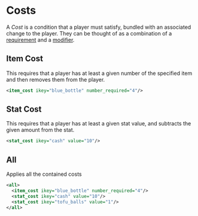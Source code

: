# Costs

A *Cost* is a condition that a player must satisfy, bundled with an associated change to the player. They can be thought of as a combination of a [requirement](requirements.md) and a [modifier](modifiers.md).

## Item Cost
This requires that a player has at least a given number of the specified item and then removes them from the player.

~~~xml
<item_cost ikey="blue_bottle" number_required="4"/>
~~~

## Stat Cost
This requires that a player has at least a given stat value, and subtracts the given amount from the stat.

~~~xml
<stat_cost ikey="cash" value="10"/>
~~~

## All
Applies all the contained costs

~~~xml
<all>
  <item_cost ikey="blue_bottle" number_required="4"/>
  <stat_cost ikey="cash" value="10"/>
  <stat_cost ikey="tofu_balls" value="1"/>
</all>
~~~
